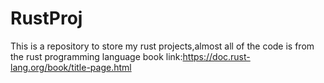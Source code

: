 # RustProj
This is a repository to store my rust projects,almost all of the code is from the rust programming
language book link:https://doc.rust-lang.org/book/title-page.html
